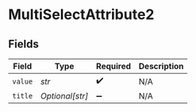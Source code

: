 # MultiSelectAttribute2


## Fields

| Field              | Type               | Required           | Description        |
| ------------------ | ------------------ | ------------------ | ------------------ |
| `value`            | *str*              | :heavy_check_mark: | N/A                |
| `title`            | *Optional[str]*    | :heavy_minus_sign: | N/A                |
